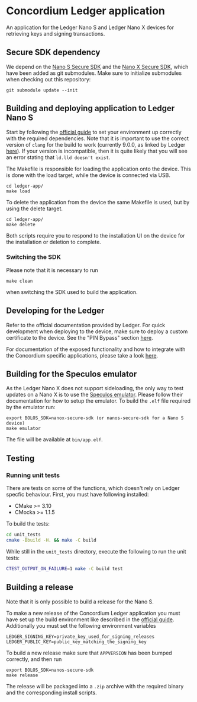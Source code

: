 # Concordium Ledger application

An application for the Ledger Nano S and Ledger Nano X devices for retrieving keys and signing transactions.

## Secure SDK dependency

We depend on the [Nano S Secure SDK](https://github.com/LedgerHQ/nanos-secure-sdk/) and the 
[Nano X Secure SDK](https://github.com/LedgerHQ/nanox-secure-sdk), which 
have been added as git submodules. Make sure to initialize submodules when checking out this repository:
```
git submodule update --init
```

## Building and deploying application to Ledger Nano S

Start by following the [official guide](https://developers.ledger.com/docs/nano-app/quickstart/) to 
set your environment up correctly with the required dependencies. Note that it is important to use the correct 
version of `clang` for the build to work (currently 9.0.0, as linked by Ledger [here](https://developers.ledger.com/docs/nano-app/deepdive/)). 
If your version is incompatible, then it is quite likely that you will see an error stating that 
`ld.lld doesn't exist`.

The Makefile is responsible for loading the application onto the device. This is done with the load
target, while the device is connected via USB.

```
cd ledger-app/
make load
```

To delete the application from the device the same Makefile is used, but by using the delete target.

```
cd ledger-app/
make delete
```

Both scripts require you to respond to the installation UI on the device for the installation or deletion
to complete.

### Switching the SDK

Please note that it is necessary to run
```
make clean
```
when switching the SDK used to build the application.

## Developing for the Ledger

Refer to the official documentation provided by Ledger. For quick development when deploying to the 
device, make sure to deploy a custom certificate to the device. See the "PIN Bypass" section 
[here](https://ledger.readthedocs.io/en/latest/userspace/debugging.html).

For documentation of the exposed functionality and how to integrate with the Concordium specific 
applications, please take a look [here](doc/api.md).

## Building for the Speculos emulator

As the Ledger Nano X does not support sideloading, the only way to test updates on a Nano X is 
to use the [Speculos emulator](https://github.com/LedgerHQ/speculos). Please follow their documentation
for how to setup the emulator. To build the `.elf` file required by the emulator run:
```
export BOLOS_SDK=nanox-secure-sdk (or nanos-secure-sdk for a Nano S device)
make emulator
```
The file will be available at `bin/app.elf`.

## Testing

### Running unit tests
There are tests on some of the functions, which doesn't rely on Ledger specfic behaviour. 
First, you must have following installed:

- CMake >= 3.10
- CMocka >= 1.1.5

To build the tests:
```bash
cd unit_tests
cmake -Bbuild -H. && make -C build
```
While still in the `unit_tests` directory, execute the following to run the unit tests:
```bash
CTEST_OUTPUT_ON_FAILURE=1 make -C build test
```

## Building a release

Note that it is only possible to build a release for the Nano S.

To make a new release of the Concordium Ledger application you must have set up the build
environment like described in the [official guide](https://ledger.readthedocs.io/en/latest/userspace/getting_started.html).
Additionally you must set the following environment variables
```
LEDGER_SIGNING_KEY=private_key_used_for_signing_releases
LEDGER_PUBLIC_KEY=public_key_matching_the_signing_key
```
To build a new release make sure that `APPVERSION` has been bumped correctly, and then run
```
export BOLOS_SDK=nanos-secure-sdk
make release
```
The release will be packaged into a `.zip` archive with the required binary and the corresponding install scripts.
